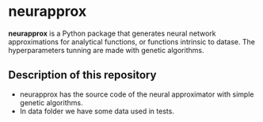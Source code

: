 # neurapprox

**neurapprox** is a Python package that generates neural network approximations for analytical functions, or functions intrinsic to datase. The hyperparameters tunning are made with genetic algorithms. 



## Description of this repository

- neurapprox has the source code of the neural approximator with simple genetic algorithms.
- In data folder we have some data used in tests. 


